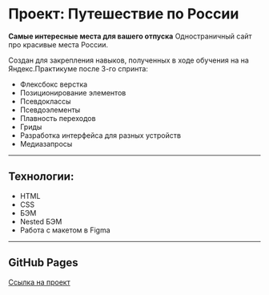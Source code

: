 # Проект: Путешествие по России

**Самые интересные места для вашего отпуска**
Одностраничный сайт про красивые места России.

Создан для закрепления навыков, полученных в ходе обучения на на Яндекс.Практикуме после 3-го спринта:
* Флексбокс верстка
* Позиционирование элементов
* Псевдоклассы
* Псевдоэлементы
* Плавность переходов
* Гриды
* Разработка интерфейса для разных устройств
* Медиазапросы

------

## Технологии:
* HTML
* CSS
* БЭМ
* Nested БЭМ
* Работа с макетом в Figma

------

## GitHub Pages
[Ссылка на проект](http://example.com/ "Ссылка тут")